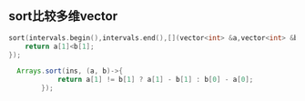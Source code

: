 ## sort比较多维vector

```cpp
sort(intervals.begin(),intervals.end(),[](vector<int> &a,vector<int> &b){
    return a[1]<b[1];
});
```

```java
  Arrays.sort(ins, (a, b)->{
            return a[1] != b[1] ? a[1] - b[1] : b[0] - a[0];
        });
```
